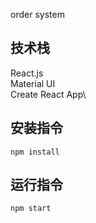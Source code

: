 order system

## 技术栈
React.js\
Material UI\
Create React App\


## 安装指令
```
npm install
```

## 运行指令
```
npm start
```


